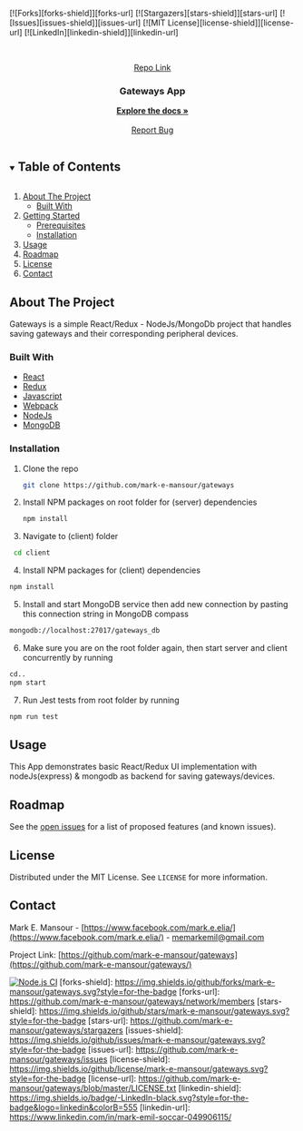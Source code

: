 [![Forks][forks-shield]][forks-url]
[![Stargazers][stars-shield]][stars-url]
[![Issues][issues-shield]][issues-url]
[![MIT License][license-shield]][license-url]
[![LinkedIn][linkedin-shield]][linkedin-url]



<!-- PROJECT LOGO -->
<br />
<p align="center">
  <a href="https://github.com/mark-e-mansour/gateways">
    Repo Link
  </a>

  <h3 align="center">Gateways App</h3>

  <p align="center">
    <a href="https://github.com/mark-e-mansour/gateways"><strong>Explore the docs »</strong></a>
    <br />
    <br />
    <a href="https://github.com/mark-e-mansour/gateways/issues">Report Bug</a>
  </p>
</p>


<!-- TABLE OF CONTENTS -->
<details open="open">
  <summary><h2 style="display: inline-block">Table of Contents</h2></summary>
  <ol>
    <li>
      <a href="#about-the-project">About The Project</a>
      <ul>
        <li><a href="#built-with">Built With</a></li>
      </ul>
    </li>
    <li>
      <a href="#getting-started">Getting Started</a>
      <ul>
        <li><a href="#prerequisites">Prerequisites</a></li>
        <li><a href="#installation">Installation</a></li>
      </ul>
    </li>
    <li><a href="#usage">Usage</a></li>
    <li><a href="#roadmap">Roadmap</a></li>
    <li><a href="#license">License</a></li>
    <li><a href="#contact">Contact</a></li>
  </ol>
</details>



<!-- ABOUT THE PROJECT -->
## About The Project

Gateways is a simple React/Redux - NodeJs/MongoDb project that handles saving gateways and their corresponding peripheral devices.

### Built With

* [React](https://reactjs.org)
* [Redux](https://redux.js.org/)
* [Javascript](https://www.javascript.com)
* [Webpack](https://webpack.js.org)
* [NodeJs](https://nodejs.org/en)
* [MongoDB](https://www.mongodb.com)

### Installation

1. Clone the repo
   ```sh
   git clone https://github.com/mark-e-mansour/gateways
   ```
2. Install NPM packages on root folder for (server) dependencies
   ```sh
   npm install
   ```
3. Navigate to (client) folder
  ```sh
   cd client
  ```
4. Install NPM packages for (client) dependencies
  ```sh
  npm install
  ```
5. Install and start MongoDB service then add new connection by pasting this connection string in MongoDB compass
  ```sh
  mongodb://localhost:27017/gateways_db
  ```
6. Make sure you are on the root folder again, then start server and client concurrently by running 
  ```sh
  cd..
  npm start
  ```
7. Run Jest tests from root folder by running
  ```sh
  npm run test
  ```

<!-- USAGE EXAMPLES -->
## Usage

This App demonstrates basic React/Redux UI implementation with nodeJs(express) & mongodb as backend for saving gateways/devices.


<!-- ROADMAP -->
## Roadmap

See the [open issues](https://github.com/mark-e-mansour/gateways/issues) for a list of proposed features (and known issues).



<!-- LICENSE -->
## License

Distributed under the MIT License. See `LICENSE` for more information.



<!-- CONTACT -->
## Contact

Mark E. Mansour - [https://www.facebook.com/mark.e.elia/](https://www.facebook.com/mark.e.elia/) - memarkemil@gmail.com

Project Link: [https://github.com/mark-e-mansour/gateways](https://github.com/mark-e-mansour/gateways/)



<!-- MARKDOWN LINKS & IMAGES -->
[![Node.js CI](https://github.com/mark-e-mansour/gateways/actions/workflows/node.js.yml/badge.svg?branch=main)](https://github.com/mark-e-mansour/gateways/actions/workflows/node.js.yml)
[forks-shield]: https://img.shields.io/github/forks/mark-e-mansour/gateways.svg?style=for-the-badge
[forks-url]: https://github.com/mark-e-mansour/gateways/network/members
[stars-shield]: https://img.shields.io/github/stars/mark-e-mansour/gateways.svg?style=for-the-badge
[stars-url]: https://github.com/mark-e-mansour/gateways/stargazers
[issues-shield]: https://img.shields.io/github/issues/mark-e-mansour/gateways.svg?style=for-the-badge
[issues-url]: https://github.com/mark-e-mansour/gateways/issues
[license-shield]: https://img.shields.io/github/license/mark-e-mansour/gateways.svg?style=for-the-badge
[license-url]: https://github.com/mark-e-mansour/gateways/blob/master/LICENSE.txt
[linkedin-shield]: https://img.shields.io/badge/-LinkedIn-black.svg?style=for-the-badge&logo=linkedin&colorB=555
[linkedin-url]: https://www.linkedin.com/in/mark-emil-soccar-049906115/